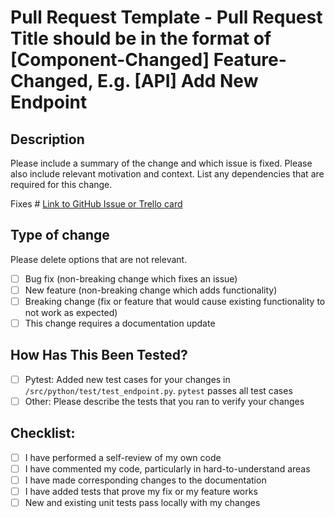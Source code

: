 # Pull Request Template - Pull Request Title should be in the format of [Component-Changed] Feature-Changed, E.g. [API] Add New Endpoint


## Description

Please include a summary of the change and which issue is fixed. Please also include relevant motivation and context. List any dependencies that are required for this change.

Fixes # [Link to GitHub Issue or Trello card](https://github.com/UCI-CubeSat)

## Type of change

Please delete options that are not relevant.

- [ ] Bug fix (non-breaking change which fixes an issue)
- [ ] New feature (non-breaking change which adds functionality)
- [ ] Breaking change (fix or feature that would cause existing functionality to not work as expected)
- [ ] This change requires a documentation update

## How Has This Been Tested?

- [ ] Pytest: Added new test cases for your changes in `/src/python/test/test_endpoint.py`. `pytest` passes all test cases
- [ ] Other: Please describe the tests that you ran to verify your changes

## Checklist:

- [ ] I have performed a self-review of my own code
- [ ] I have commented my code, particularly in hard-to-understand areas
- [ ] I have made corresponding changes to the documentation
- [ ] I have added tests that prove my fix or my feature works
- [ ] New and existing unit tests pass locally with my changes
